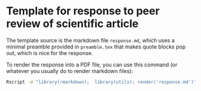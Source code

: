 # Template for response to peer review of scientific article

The template source is the markdown file `response.md`, which uses a minimal preamble provided in `preamble.tex` that makes quote blocks pop out, which is nice for the response.

To render the response into a PDF file, you can use this command (or whatever you usually do to render markdown files):
```bash
Rscript -e "library(rmarkdown);  library(utils); render('response.md')"
```
